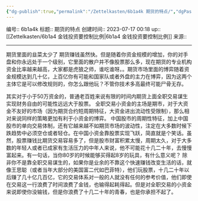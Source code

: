 ```yaml
---
{"dg-publish":true,"permalink":"/Zettelkasten/6b1a4k 期货的特点/","dgPassFrontmatter":true}
---
```


编号:: 6b1a4k
标题:: 期货的特点
创建时间:: 2023-07-17 00:18
up:: [[Zettelkasten/6b1a4 金钱投资要控制比例\|6b1a4 金钱投资要控制比例]]
来源:: 

---
期货里面的韭菜太少了
期货赚钱虽然快。但是随着你资金规模的增加，你的对手盘和你永远处于一个级别，它里面的散户并不像股票那么多，现在期货的专业机构资金比率越来越高，大家都是虎狼之师，谁吃谁呀。。期货市场里面的博弈随着资金规模达到几十亿，上百亿你有可能和国家队或者外盘的主力在博弈，因为这两个主体它是可以修改规则的，你怎么跟他玩？不管你技术多高最终可能尸骨无存。

其实对于小于50万资金的，普通老百姓来说有限的时间内期货上面全职交易谋生实现财务自由的可能性远远大于股票。
全职交易小资金的主场是期市，对于大资金不友好的市场（因为期货合约短周期特征，大资金进出流动性受限制），那么相对来说同样的策略更加有利于小资金的博弈。
中国股市的周期性特征，加上中国股市的单向交易体制，还有它越来越不如期货市场的波动性，注定在大多数时候下跌趋势中必须空仓或者轻仓。在中国小资金靠股票实现飞跃，简直就是个笑话。虽然，股票赚钱比期货交易容易多了，但是股市财富积累太慢，周期太久，对于大多数的年轻人或者已成家有生活压力的中年人来说，他不可能花十几二十年，去慢慢富起来。有一句话，当你80岁的时候能够买得起8岁的玩具，有什么意义呢？
除非你不是靠全职交易谋生的，如果你是业余的不靠这个快速赚钱改变生活的话，就像王思聪（或者当年大部分的美国富二代如巴菲特），他们玩股票，十几二十年以后赚了几十亿几百亿，它的交易体系对一般的人就没有任何的参考价值，他们即使在交易这一行浪费了时间浪费了金钱，也输得起耗得起。但是对全职交易的小资金来说即使你没输钱，但是你浪费了十几二十年的青春，也是你承担不起了。